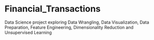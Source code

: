 # Financial_Transactions
Data Science project exploring Data Wrangling, Data Visualization, Data Preparation,  Feature Engineering, Dimensionality Reduction and Unsupervised Learning
